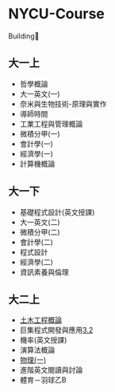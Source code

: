 # NYCU-Course
Building🔨
## 大一上

- 哲學概論
- 大一英文(一)
- 奈米與生物技術-原理與實作
- 導師時間
- 工業工程與管理概論
- 微積分甲(一)
- 會計學(一)
- 經濟學(一)
- 計算機概論

[1.1]:https://github.com/hankshyu/NYCU-Course/blob/main/Courses/semester%201/哲學概論.md
[1.2]:https://github.com/hankshyu/NYCU-Course/blob/main/Courses/semester%201/大一英文(一).md
[1.3]:https://github.com/hankshyu/NYCU-Course/blob/main/Courses/semester%201/奈米與生物技術-原理與實作.md
[1.4]:https://github.com/hankshyu/NYCU-Course/blob/main/Courses/semester%201/導師時間.md
[1.5]:https://github.com/hankshyu/NYCU-Course/blob/main/Courses/semester%201/工業工程與管理概論.md
[1.6]:https://github.com/hankshyu/NYCU-Course/blob/main/Courses/semester%201/微積分甲(一).md
[1.7]:https://github.com/hankshyu/NYCU-Course/blob/main/Courses/semester%201/會計學(一).md
[1.8]:https://github.com/hankshyu/NYCU-Course/blob/main/Courses/semester%201/經濟學(一).md
[1.9]:https://github.com/hankshyu/NYCU-Course/blob/main/Courses/semester%201/計算機概論.md

## 大一下

- 基礎程式設計(英文授課)
- 大一英文(二)
- 微積分甲(二)
- 會計學(二)
- 程式設計
- 經濟學(二)
- 資訊素養與倫理

[2.1]:https://github.com/hankshyu/NYCU-Course/blob/main/Courses/semester%202/基礎程式設計(英文授課).md
[2.2]:https://github.com/hankshyu/NYCU-Course/blob/main/Courses/semester%202/大一英文(二).md
[2.3]:https://github.com/hankshyu/NYCU-Course/blob/main/Courses/semester%202/微積分甲(二).md
[2.4]:https://github.com/hankshyu/NYCU-Course/blob/main/Courses/semester%202/會計學(二).md
[2.5]:https://github.com/hankshyu/NYCU-Course/blob/main/Courses/semester%202/程式設計.md
[2.6]:https://github.com/hankshyu/NYCU-Course/blob/main/Courses/semester%202/經濟學(二).md
[2.7]:https://github.com/hankshyu/NYCU-Course/blob/main/Courses/semester%202/資訊素養與倫理.md

## 大二上

- [土木工程概論][3.1]
- 巨集程式開發與應用[3.2]
- 機率(英文授課)
- 演算法概論
- [物理(一)][3.5]
- 進階英文閱讀與討論
- 體育－羽球乙B




[3.1]:https://github.com/hankshyu/NYCU-Course/blob/main/Courses/semester%203/土木工程概論.md
[3.2]:https://github.com/hankshyu/NYCU-Course/blob/main/Courses/semester%203/巨集程式開發與應用.md
[3.3]:https://github.com/hankshyu/NYCU-Course/blob/main/Courses/semester%203/機率(英文授課).md
[3.4]:https://github.com/hankshyu/NYCU-Course/blob/main/Courses/semester%203/演算法概論.md
[3.5]:https://github.com/hankshyu/NYCU-Course/blob/main/Courses/semester%203/物理(一).md
[3.6]:https://github.com/hankshyu/NYCU-Course/blob/main/Courses/semester%203/進階英文閱讀與討論.md
[3.7]:https://github.com/hankshyu/NYCU-Course/blob/main/Courses/semester%203/體育－羽球乙B.md

